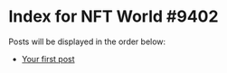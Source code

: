 # Index for NFT World #9402
Posts will be displayed in the order below:

- [Your first post](./001-first.md)

